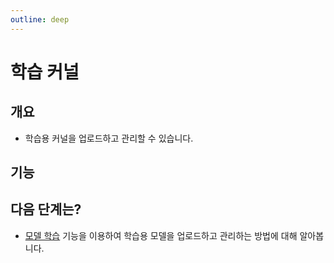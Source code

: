 ```yaml
---
outline: deep
---
```


# 학습 커널

## 개요
- 학습용 커널을 업로드하고 관리할 수 있습니다.

## 기능


## 다음 단계는?
- [모델 학습](./training-model-training) 기능을 이용하여 학습용 모델을 업로드하고 관리하는 방법에 대해 알아봅니다.
